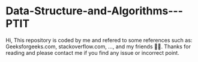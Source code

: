 # Data-Structure-and-Algorithms---PTIT
Hi,
This repository is coded by me and refered to some references such as: Geeksforgeeks.com, stackoverflow.com, ..., and my friends 👨🏻.
Thanks for reading and please contact me if you find any issue or incorrect point.
